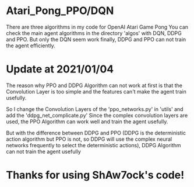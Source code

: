 # Atari_Pong_PPO/DQN
There are three algorithms in my code for OpenAI Atari Game Pong
You can check the main agent algorithms in the directory 'algos' with DQN, DDPG and PPO.
But only the DQN seem work finally, DDPG and PPO can not train the agent efficiently.

# Update at 2021/01/04
The reason why PPO and DDPG Algorithm can not work at first is that the Convolution Layer is too simple and
the features can't make the agent train usefully.

So I change the Convolution Layers of the 'ppo_networks.py' in 'utils' and add the 'ddpg_net_complicate.py'
Since the complex convolution layers are used, the PPO Algorithm can work well and train the agent usefully.

But with the difference between DDPG and PPO (DDPG is the deterministic action algorithm but PPO is not, so DDPG will use
the complex neural networks frequently to select the deterministic actions), DDPG Algorithm can not train the agent usefully

# Thanks for using ShAw7ock's code!
